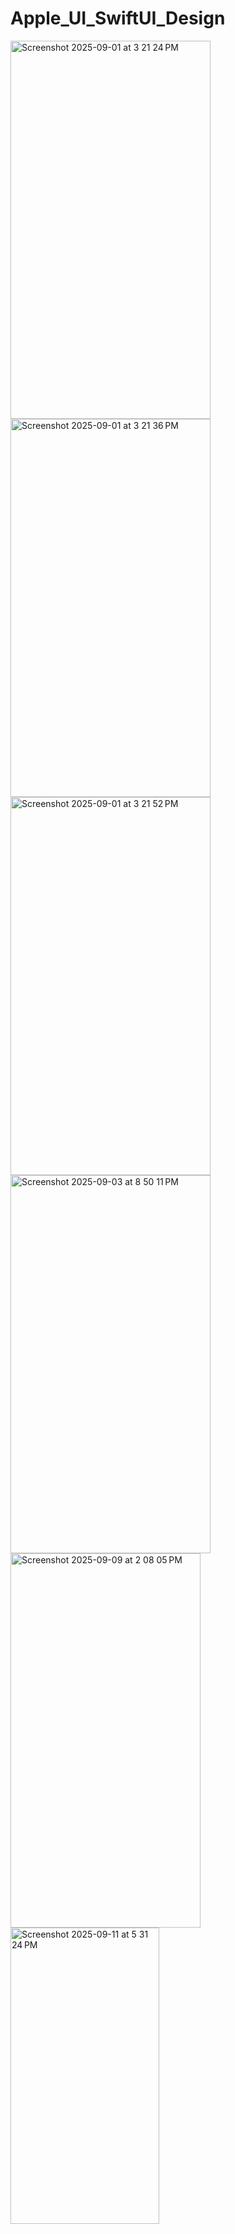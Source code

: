 # Apple_UI_SwiftUI_Design
<img width="320" height="605" alt="Screenshot 2025-09-01 at 3 21 24 PM" src="https://github.com/user-attachments/assets/13cf22ce-a7c1-4f79-8407-da4ed02d4716" />
<img width="320" height="605" alt="Screenshot 2025-09-01 at 3 21 36 PM" src="https://github.com/user-attachments/assets/1de3af03-3b63-472a-91a2-f29c2b3443db" />
<img width="320" height="605" alt="Screenshot 2025-09-01 at 3 21 52 PM" src="https://github.com/user-attachments/assets/a0895c86-4009-4bef-9ebe-229c5ef0dc91" />
<img width="320" height="605" alt="Screenshot 2025-09-03 at 8 50 11 PM" src="https://github.com/user-attachments/assets/a4ba842b-bd13-4c18-be70-23470313051c" />
<img width="304" height="599" alt="Screenshot 2025-09-09 at 2 08 05 PM" src="https://github.com/user-attachments/assets/bae0cfd6-5df0-43e8-83d6-6154f29f4752" />
<img width="238" height="474" alt="Screenshot 2025-09-11 at 5 31 24 PM" src="https://github.com/user-attachments/assets/5bde5705-6cb1-4843-97a9-8d3e42758804" />
